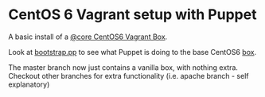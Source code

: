 # CentOS 6 Vagrant setup with Puppet

A basic install of a [@core CentOS6 Vagrant Box](http://vntx-box.s3.amazonaws.com/centos6.box).

Look at [bootstrap.pp](http://github.com/phips/c6vagrant/blob/master/puppet/manifests/bootstrap.pp) to see what Puppet is doing to the base CentOS6 [box](http://docs.vagrantup.com/v2/virtualbox/boxes.html).

The master branch now just contains a vanilla box, with nothing extra. Checkout
other branches for extra functionality (i.e. apache branch - self explanatory)

